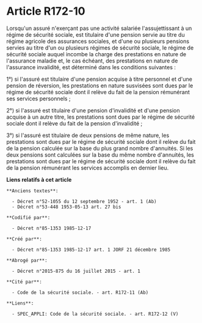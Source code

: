 # Article R172-10

Lorsqu'un assuré n'exerçant pas une activité salariée l'assujettissant à un régime de sécurité sociale, est titulaire d'une
pension servie au titre du régime agricole des assurances sociales, et d'une ou plusieurs pensions servies au titre d'un ou
plusieurs régimes de sécurité sociale, le régime de sécurité sociale auquel incombe la charge des prestations en nature de
l'assurance maladie et, le cas échéant, des prestations en nature de l'assurance invalidité, est déterminé dans les
conditions suivantes : 

1°) si l'assuré est titulaire d'une pension acquise à titre personnel et d'une pension de réversion, les prestations en
nature susvisées sont dues par le régime de sécurité sociale dont il relève du fait de la pension rémunérant ses services
personnels ; 

2°) si l'assuré est titulaire d'une pension d'invalidité et d'une pension acquise à un autre titre, les prestations sont dues
par le régime de sécurité sociale dont il relève du fait de la pension d'invalidité ; 

3°) si l'assuré est titulaire de deux pensions de même nature, les prestations sont dues par le régime de sécurité sociale
dont il relève du fait de la pension calculée sur la base du plus grand nombre d'annuités. Si les deux pensions sont
calculées sur la base du même nombre d'annuités, les prestations sont dues par le régime de sécurité sociale dont il relève
du fait de la pension rémunérant les services accomplis en dernier lieu.

**Liens relatifs à cet article**

	**Anciens textes**:

	  - Décret n°52-1055 du 12 septembre 1952 - art. 1 (Ab)
	  - Décret n°53-448 1953-05-13 art. 27 bis

	**Codifié par**:

	  - Décret n°85-1353 1985-12-17

	**Créé par**:

	  - Décret n°85-1353 1985-12-17 art. 1 JORF 21 décembre 1985

	**Abrogé par**:

	  - Décret n°2015-875 du 16 juillet 2015 - art. 1

	**Cité par**:

	  - Code de la sécurité sociale. - art. R172-11 (Ab)

	**Liens**:

	  - SPEC_APPLI: Code de la sécurité sociale. - art. R172-12 (V)
